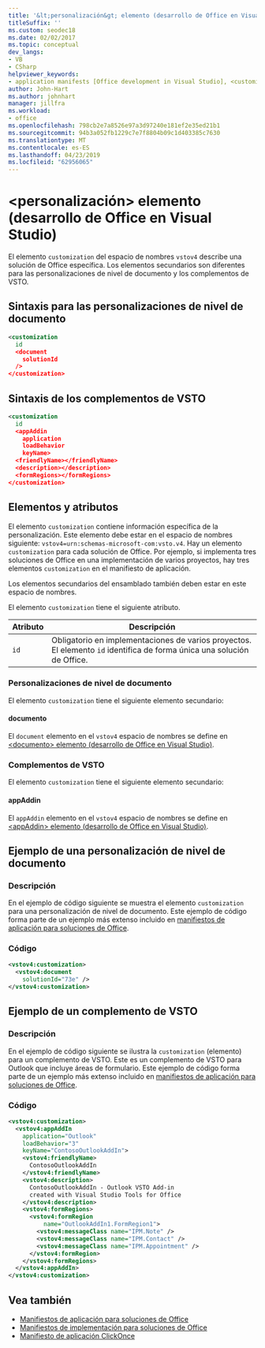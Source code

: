 ```yaml
---
title: '&lt;personalización&gt; elemento (desarrollo de Office en Visual Studio)'
titleSuffix: ''
ms.custom: seodec18
ms.date: 02/02/2017
ms.topic: conceptual
dev_langs:
- VB
- CSharp
helpviewer_keywords:
- application manifests [Office development in Visual Studio], <customization> element
author: John-Hart
ms.author: johnhart
manager: jillfra
ms.workload:
- office
ms.openlocfilehash: 798cb2e7a8526e97a3d97240e181ef2e35ed21b1
ms.sourcegitcommit: 94b3a052fb1229c7e7f8804b09c1d403385c7630
ms.translationtype: MT
ms.contentlocale: es-ES
ms.lasthandoff: 04/23/2019
ms.locfileid: "62956065"
---
```

# <a name="ltcustomizationgt-element-office-development-in-visual-studio"></a>&lt;personalización&gt; elemento (desarrollo de Office en Visual Studio)
  El elemento `customization` del espacio de nombres `vstov4` describe una solución de Office específica. Los elementos secundarios son diferentes para las personalizaciones de nivel de documento y los complementos de VSTO.

## <a name="syntax-for-document-level-customizations"></a>Sintaxis para las personalizaciones de nivel de documento

```xml
<customization
  id
  <document
    solutionId
  />
</customization>
```

## <a name="syntax-for-vsto-add-ins"></a>Sintaxis de los complementos de VSTO

```xml
<customization
  id
  <appAddin
    application
    loadBehavior
    keyName>
  <friendlyName></friendlyName>
  <description></description>
  <formRegions></formRegions>
</customization>
```

## <a name="elements-and-attributes"></a>Elementos y atributos
 El elemento `customization` contiene información específica de la personalización. Este elemento debe estar en el espacio de nombres siguiente: `vstov4=urn:schemas-microsoft-com:vsto.v4`. Hay un elemento `customization` para cada solución de Office. Por ejemplo, si implementa tres soluciones de Office en una implementación de varios proyectos, hay tres elementos `customization` en el manifiesto de aplicación.

 Los elementos secundarios del ensamblado también deben estar en este espacio de nombres.

 El elemento `customization` tiene el siguiente atributo.

|Atributo|Descripción|
|---------------|-----------------|
|`id`|Obligatorio en implementaciones de varios proyectos. El elemento `id` identifica de forma única una solución de Office.|

### <a name="document-level-customizations"></a>Personalizaciones de nivel de documento
 El elemento `customization` tiene el siguiente elemento secundario:

#### <a name="document"></a>documento
 El `document` elemento en el `vstov4` espacio de nombres se define en [ &#60;documento&#62; elemento &#40;desarrollo de Office en Visual Studio&#41;](../vsto/document-element-office-development-in-visual-studio.md).

### <a name="vsto-add-ins"></a>Complementos de VSTO
 El elemento `customization` tiene el siguiente elemento secundario:

#### <a name="appaddin"></a>appAddin
 El `appAddin` elemento en el `vstov4` espacio de nombres se define en [ &#60;appAddin&#62; elemento &#40;desarrollo de Office en Visual Studio&#41;](../vsto/appaddin-element-office-development-in-visual-studio.md).

## <a name="example-of-a-document-level-customization"></a>Ejemplo de una personalización de nivel de documento

### <a name="description"></a>Descripción
 En el ejemplo de código siguiente se muestra el elemento `customization` para una personalización de nivel de documento. Este ejemplo de código forma parte de un ejemplo más extenso incluido en [manifiestos de aplicación para soluciones de Office](../vsto/application-manifests-for-office-solutions.md).

### <a name="code"></a>Código

```xml
<vstov4:customization>
  <vstov4:document
    solutionId="73e" />
</vstov4:customization>
```

## <a name="example-of-a-vsto-add-in"></a>Ejemplo de un complemento de VSTO

### <a name="description"></a>Descripción
 En el ejemplo de código siguiente se ilustra la `customization` (elemento) para un complemento de VSTO. Este es un complemento de VSTO para Outlook que incluye áreas de formulario. Este ejemplo de código forma parte de un ejemplo más extenso incluido en [manifiestos de aplicación para soluciones de Office](../vsto/application-manifests-for-office-solutions.md).

### <a name="code"></a>Código

```xml
<vstov4:customization>
  <vstov4:appAddIn
    application="Outlook"
    loadBehavior="3"
    keyName="ContosoOutlookAddIn">
    <vstov4:friendlyName>
      ContosoOutlookAddIn
    </vstov4:friendlyName>
    <vstov4:description>
      ContosoOutlookAddIn - Outlook VSTO Add-in
      created with Visual Studio Tools for Office
    </vstov4:description>
    <vstov4:formRegions>
      <vstov4:formRegion
          name="OutlookAddIn1.FormRegion1">
        <vstov4:messageClass name="IPM.Note" />
        <vstov4:messageClass name="IPM.Contact" />
        <vstov4:messageClass name="IPM.Appointment" />
      </vstov4:formRegion>
    </vstov4:formRegions>
  </vstov4:appAddIn>
</vstov4:customization>
```

## <a name="see-also"></a>Vea también

- [Manifiestos de aplicación para soluciones de Office](../vsto/application-manifests-for-office-solutions.md)
- [Manifiestos de implementación para soluciones de Office](../vsto/deployment-manifests-for-office-solutions.md)
- [Manifiesto de aplicación ClickOnce](../deployment/clickonce-application-manifest.md)